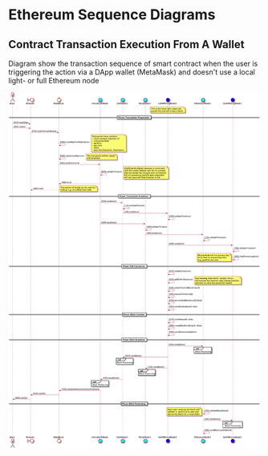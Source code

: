 # Ethereum Sequence Diagrams

## Contract Transaction Execution From A Wallet
Diagram show the transaction sequence of smart contract when the user 
is triggering the action via a DApp wallet (MetaMask) and doesn't use 
a local light- or full Ethereum node

![PlantU;L Diagram](/models/ethereum/out/contract-execution-from-wallet.png)